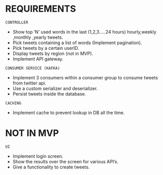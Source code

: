 
# REQUIREMENTS


```
CONTROLLER
```

* Show top ‘N’ used words in the last  (1,2,3…..24 hours) hourly,weekly ,monthly ,yearly tweets.
* Pick tweets containing a list of words (Implement pagination).
* Pick tweets by a certain userID.
* Display tweets by region (not in MVP).
* Implement API gateway.

```
CONSUMER SERVICE (KAFKA)
```

* Implement 3 consumers within a consumer group to consume tweets from twitter api.
* Use a custom serializer and deserializer.
* Persist tweets inside the database.

```
CACHING
```

* Implement cache to prevent lookup in DB all the time.


# NOT IN MVP

```
UI
```

* Implement login screen.
* Show the results over the screen for various API’s.
* Give a functionality to create tweets.

    

